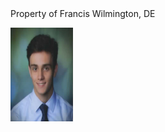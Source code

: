 <!DOCTYPE html>
<html>
Property of Francis
Wilmington, DE
<head>


</head>

<style>



.figure {
	width: 100px;
	height: 150px;
	position: absolute;
}


</style>

<img src = "LinkedIn.png" id = "figure1" class = "figure"></img>

</html>